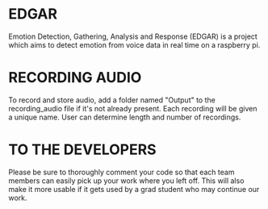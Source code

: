 # EDGAR
Emotion Detection, Gathering, Analysis and Response (EDGAR) is a project which aims to detect emotion from voice data in real time on a raspberry pi.

# RECORDING AUDIO
To record and store audio, add a folder named "Output" to the recording_audio file if it's not already present. Each recording will be given a unique name. User can determine length and number of recordings.

# TO THE DEVELOPERS
Please be sure to thoroughly comment your code so that each team members can easily pick up your work
where you left off. This will also make it more usable if it gets used by a grad student who may continue our work.
